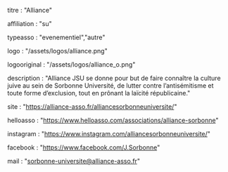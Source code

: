 titre : "Alliance"

affiliation : "su"

typeasso : "evenementiel","autre"

logo : "/assets/logos/alliance.png"

logooriginal : "/assets/logos/alliance_o.png"

description : "Alliance JSU se donne pour but de faire connaître la culture juive au sein de Sorbonne Université, de lutter contre l’antisémitisme et toute forme d’exclusion, tout en prônant la laïcité républicaine."

site : "https://alliance-asso.fr/alliancesorbonneuniversite/"

helloasso : "https://www.helloasso.com/associations/alliance-sorbonne"

instagram : "https://www.instagram.com/alliancesorbonneuniversite/"

facebook : "https://www.facebook.com/J.Sorbonne"

mail : "sorbonne-universite@alliance-asso.fr"